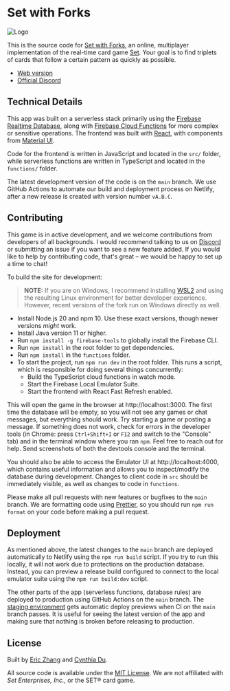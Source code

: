 # Set with Forks

![Logo](https://i.imgur.com/YTldFYX.png)

This is the source code for [Set with Forks](https://setwithfriends.com/), an
online, multiplayer implementation of the real-time card game
[Set](<https://en.wikipedia.org/wiki/Set_(card_game)>). Your goal is to find
triplets of cards that follow a certain pattern as quickly as possible.

- [Web version](https://setwithfriends.com/)
- [Official Discord](https://discord.gg/XbjJyc9)

## Technical Details

This app was built on a serverless stack primarily using the
[Firebase Realtime Database](https://firebase.google.com/docs/database), along
with [Firebase Cloud Functions](https://firebase.google.com/docs/functions) for
more complex or sensitive operations. The frontend was built with
[React](https://reactjs.org/), with components from
[Material UI](https://material-ui.com/).

Code for the frontend is written in JavaScript and located in the `src/` folder,
while serverless functions are written in TypeScript and located in the
`functions/` folder.

The latest development version of the code is on the `main` branch. We use
GitHub Actions to automate our build and deployment process on Netlify, after a
new release is created with version number `vA.B.C`.

## Contributing

This game is in active development, and we welcome contributions from developers
of all backgrounds. I would recommend talking to us on
[Discord](https://discord.gg/XbjJyc9) or submitting an issue if you want to see
a new feature added. If you would like to help by contributing code, that's
great – we would be happy to set up a time to chat!

To build the site for development:

> **NOTE:** If you are on Windows, I recommend installing
> [WSL2](https://learn.microsoft.com/en-us/windows/wsl/install) and using the
> resulting Linux environment for better developer experience. However, recent
> versions of the fork run on Windows directly as well.

- Install Node.js 20 and npm 10. Use these exact versions, though newer versions
  _might_ work.
- Install Java version 11 or higher.
- Run `npm install -g firebase-tools` to globally install the Firebase CLI.
- Run `npm install` in the root folder to get dependencies.
- Run `npm install` in the `functions` folder.
- To start the project, run `npm run dev` in the root folder. This runs a script,
  which is responsible for doing several things concurrently:
  - Build the TypeScript cloud functions in watch mode.
  - Start the Firebase Local Emulator Suite.
  - Start the frontend with React Fast Refresh enabled.

This will open the game in the browser at http://localhost:3000. The first time
the database will be empty, so you will not see any games or chat messages, but
everything should work. Try starting a game or posting a message. If something
does not work, check for errors in the developer tools (in Chrome: press
`Ctrl+Shift+I` or `F12` and switch to the "Console" tab) and in the terminal
window where you ran `npm`. Feel free to reach out for help. Send screenshots of
both the devtools console and the terminal.

You should also be able to access the Emulator UI at http://localhost:4000,
which contains useful information and allows you to inspect/modify the database
during development. Changes to client code in `src` should be immediately
visible, as well as changes to code in `functions`.

Please make all pull requests with new features or bugfixes to the `main`
branch. We are formatting code using [Prettier](https://prettier.io/), so you
should run `npm run format` on your code before making a pull request.

## Deployment

As mentioned above, the latest changes to the `main` branch are deployed
automatically to Netlify using the `npm run build` script. If you try to run
this locally, it will not work due to protections on the production database.
Instead, you can preview a release build configured to connect to the local
emulator suite using the `npm run build:dev` script.

The other parts of the app (serverless functions, database rules) are deployed
to production using GitHub Actions on the `main` branch. The
[staging environment](https://setwithfriends-dev.web.app/) gets automatic deploy
previews when CI on the `main` branch passes. It is useful for seeing the latest
version of the app and making sure that nothing is broken before releasing to
production.

## License

Built by [Eric Zhang](https://github.com/ekzhang) and
[Cynthia Du](https://github.com/cynthiakedu).

All source code is available under the [MIT License](LICENSE.txt). We are not
affiliated with _Set Enterprises, Inc._, or the SET® card game.
